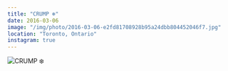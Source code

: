 ```yaml
---
title: "CRUMP ❄️"
date: 2016-03-06
image: "/img/photo/2016-03-06-e2fd81708928b95a24dbb804452046f7.jpg"
location: "Toronto, Ontario"
instagram: true
---
```


![CRUMP ❄️](/img/photo/2016-03-06-e2fd81708928b95a24dbb804452046f7.jpg)

